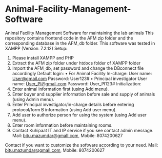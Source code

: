# Animal-Facility-Management-Software
Animal Facility Management Software for maintaining the lab animals
This repository contains frontend code in the AFM zip folder and the corresponding database in the AFM_db folder. This software was tested in XAMPP (Version: 7.2.12)
Setup:
1.	Please install XAMPP and PHP
2.	Extract the AFM zip folder under htdocs folder of XAMPP folder
3.	Import the AFM_db, set password and change the DBconnect file accordingly
Default login:
•	For Animal Facility In-charge:
User name: User@gmail.com
Password: User123#
•	Principal investigator
User name: User_PI@gmail.com
Password: User_PI123#
Initialization:
1.	Enter animal information first (using Add menu).
2.	Enter buyer and supplier information before sale and supply of animals (using Admin menu).
3.	Enter Principal investigator/in-charge details before entering protocol/form B information (using Add user menu).
4.	Add user to authorize person for using the system (using Add user menu).
5.	Enter room information before maintaining rooms.
6.	Contact Kuhipaat IT and IP service if you see contact admin message. Mail: bitu.mazumdar@gmaIl.com, Mobile: 8074200627

Contact if you want to customize the software according to your need. 
Mail: bitu.mazumdar@gmaIl.com, Mobile: 8074200627
